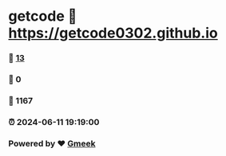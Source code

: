 # getcode :link: https://getcode0302.github.io 
### :page_facing_up: [13](https://getcode0302.github.io/tag.html) 
### :speech_balloon: 0 
### :hibiscus: 1167 
### :alarm_clock: 2024-06-11 19:19:00 
### Powered by :heart: [Gmeek](https://github.com/Meekdai/Gmeek)
